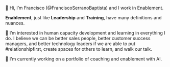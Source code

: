 👋 Hi, I’m Francisco (@FranciscoSerranoBaptista) and I work in Enablement.

**Enablement**, just like **Leadership** and **Training**, have many definitions and nuances.

👀 I’m interested in human capacity development and learning in everything I do. I believe we can be better sales people, better customer success managers, and better technology leaders if we are able to put #relationshipfirst, create spaces for others to learn, and walk our talk.

🌱 I'm currently working on a portfolio of coaching and enablement with AI.

<!---
FranciscoSerranoBaptista/FranciscoSerranoBaptista is a ✨ special ✨ repository because its `README.md` (this file) appears on your GitHub profile.
You can click the Preview link to take a look at your changes.
--->
